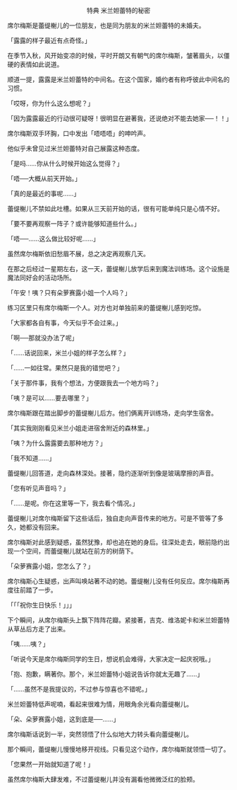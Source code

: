 <p align="center">特典 米兰妲蕾特的秘密</p>

席尔梅斯是蕾缇榭儿的一位朋友，也是同为朋友的米兰妲蕾特的未婚夫。

「露露的样子最近有点奇怪。」

在季节入秋，风开始变凉的时候，平时开朗又有朝气的席尔梅斯，皱著眉头，以僵硬的表情如此说道。

顺道一提，露露是米兰妲蕾特的中间名。在这个国家，婚约者有称呼彼此中间名的习惯。

「哎呀，你为什么这么想呢？」

「因为露露最近的行动很可疑呀！很明显在避著我，还说绝对不能去她家──！！」

席尔梅斯双手环胸，口中发出「唔唔唔」的呻吟声。

他似乎未曾见过米兰妲蕾特对自己展露这种态度。

「是吗……你从什么时候开始这么觉得？」

「唔──大概从前天开始。」

「真的是最近的事呢……」

蕾缇榭儿不禁如此吐槽。如果从三天前开始的话，很有可能单纯只是心情不好。

「要不要再观察一阵子？或许能够知道些什么。」

「唔──……这么做比较好呢……」

虽然席尔梅斯依旧愁眉不展，总之决定再观察几天。

在那之后经过一星期左右，这一天，蕾缇榭儿放学后来到魔法训练场。这个设施是魔法同好会的活动场所。

「午安！咦？只有朵萝赛露小姐一个人吗？」

练习区里只有席尔梅斯一个人。对方也对单独前来的蕾缇榭儿感到吃惊。

「大家都各自有事，今天似乎不会过来。」

「啊──那就没办法了呢」

「……话说回来，米兰小姐的样子怎么样？」

「……一如往常。果然只是我的错觉吧？」

「关于那件事，我有个想法，方便跟我去一个地方吗？」

「咦？是可以……要去哪里？」

席尔梅斯跟在踏出脚步的蕾缇榭儿后方。他们俩离开训练场，走向学生宿舍。

「其实我刚刚看见米兰小姐走进宿舍附近的森林里。」

「咦？为什么露露要去那种地方？」

「我不知道……」

蕾缇榭儿回答道，走向森林深处。接著，隐约逐渐听到像是玻璃摩擦的声音。

「您有听见声音吗？」

「……是呢。你在这里等一下，我去看个情况。」

蕾缇榭儿对席尔梅斯留下这些话后，独自走向声音传来的地方。可是不管等了多久，她都没有回来。

席尔梅斯对此感到疑惑，虽然犹豫，却也追在她的身后。往深处走去，眼前隐约出现一个空间，而蕾缇榭儿就站在前方的树荫下。

「朵萝赛露小姐，您怎么了？」

席尔梅斯心生疑惑，出声叫唤站著不动的她。蕾缇榭儿没有任何反应。席尔梅斯再度往前踏了一步。

「「「祝你生日快乐！」」」

下个瞬间，从席尔梅斯头上飘下阵阵花瓣。紧接著，吉克、维洛妮卡和米兰妲蕾特从草丛后方走了出来。

「咦……咦？」

「听说今天是席尔梅斯同学的生日，想说机会难得，大家决定一起庆祝哦。」

「抱、抱歉，瞒著你。那个，米兰妲蕾特小姐说告诉你就太无趣了……」

「……虽然不是我提议的，不过参与惊喜也不错呢。」

米兰妲蕾特低声呢喃，看起来很难为情，用眼角余光看向蕾缇榭儿。

「朵、朵萝赛露小姐，这到底是──……」

席尔梅斯话说到一半，突然领悟了什么似地大力转头看向蕾缇榭儿。

那个瞬间，蕾缇榭儿慢慢地移开视线。只看见这个动作，席尔梅斯就领悟一切了。

「您果然一开始就知道了呢！」

虽然席尔梅斯大肆发难，不过蕾缇榭儿并没有漏看他微微泛红的脸颊。

